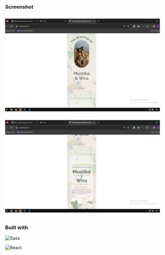 ### Screenshot

![Page 1](page1.png)
![Page 2](page2.png)

### Built with

![Sass](https://img.shields.io/badge/Sass-CC6699?style=for-the-badge&logo=sass&logoColor=white) 

![React](https://img.shields.io/badge/React-20232A?style=for-the-badge&logo=react&logoColor=61DAFB)

